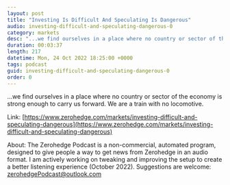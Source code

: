 ```yaml
---
layout: post
title: "Investing Is Difficult And Speculating Is Dangerous"
audio: investing-difficult-and-speculating-dangerous-0
category: markets
desc: "...we find ourselves in a place where no country or sector of the economy is strong enough to carry us forward. We are a train with no locomotive. "
duration: 00:03:37
length: 217
datetime: Mon, 24 Oct 2022 18:25:00 +0000
tags: podcast
guid: investing-difficult-and-speculating-dangerous-0
order: 0
---
```

...we find ourselves in a place where no country or sector of the economy is strong enough to carry us forward. We are a train with no locomotive. 

Link: [https://www.zerohedge.com/markets/investing-difficult-and-speculating-dangerous](https://www.zerohedge.com/markets/investing-difficult-and-speculating-dangerous)

About: The Zerohedge Podcast is a non-commercial, automated program, designed to give people a way to get news from Zerohedge in an audio format.  I am actively working on tweaking and improving the setup to create a better listening experience (October 2022).  Suggestions are welcome: [zerohedgePodcast@outlook.com](mailto:zerohedgePodcast@outlook.com)